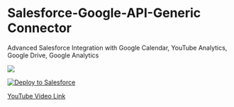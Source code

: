 # Salesforce-Google-API-Generic Connector
Advanced Salesforce Integration with Google Calendar, YouTube Analytics, Google Drive, Google Analytics

![](https://github.com/amitastreait/Salesforce---Google-Product-Generic/blob/master/Google%20API.png)

<a href="https://githubsfdeploy.herokuapp.com/?owner=amitastreait&repo=Salesforce---Google-Product-Generic">
  <img alt="Deploy to Salesforce"
       src="https://raw.githubusercontent.com/afawcett/githubsfdeploy/master/deploy.png">
</a>

[YouTube Video Link](https://www.youtube.com/watch?v=nzVG3rn1ui0&t=1s)

